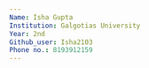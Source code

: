 ```yaml
---
Name: Isha Gupta
Institution: Galgotias University
Year: 2nd
Github_user: Isha2103
Phone no.: 8193912159
---
```


